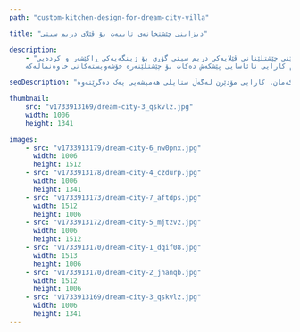 ```yaml
---
path: "custom-kitchen-design-for-dream-city-villa"

title: "دیزاینی چێشتخانەی تایبەت بۆ ڤێلای دريم سیتی"

description:
    - "ئەم دیزاینی چێشتخانەیە شوێنی چێشتلێنانی ڤێلایەکی دريم سیتی گۆڕی بۆ ژینگەیەکی ڕاکێشەر و کردەیی.
    پڕۆژەکە بە شێوەیەکی ڕێکوپێک ئامێرە باشترینەکانی لەگەڵ کەرەستە جوانەکان تێکەڵ کرد، چێشتخانەیەکی دروست کرد کە هەم جوان و هەم زۆر کارا بوو. بە وردی پلان بۆ دانراو بۆ پشتگیریکردنی چێشتلێنانی گەرمی و میوانداری بێ ماندوبون، دیزاینەکە هاوسەنگی لە نێوان جوانناسی ناسک و چارەسەری شوێنی کارکردنی ژیرانە دروست کرد. تەواوکارییە باشەکان و پلانی وردبینانە دڵنیایی کرد کە چێشتخانەکە ببێتە دڵی ماڵەکە، کە هەم ڕاکێشانی بینین و هەم کارایی نائاسایی پێشکەش دەکات بۆ چێشتلێنەرە خۆشەویستەکانی خاوەنمالەکە."

seoDescription: "چێشتخانەی لوکسی نوێکراوەمان لە ڤێلای دريم سیتی ببینە کە دیزاینی تایبەت، ئامێری باش و کەرەستەی جوانی تێدایە. شوێنی چێشتلێنانت بگۆڕە لەگەڵ دیزاینەرە شارەزاکانی کۆمپانياکەمان. کارایی مۆدێرن لەگەڵ ستایلی هەمیشەیی یەک دەگرێتەوە."

thumbnail: 
    src: "v1733913169/dream-city-3_qskvlz.jpg"
    width: 1006
    height: 1341

images:
    - src: "v1733913179/dream-city-6_nw0pnx.jpg"
      width: 1006
      height: 1512
    - src: "v1733913178/dream-city-4_czdurp.jpg"
      width: 1006
      height: 1341
    - src: "v1733913173/dream-city-7_aftdps.jpg"
      width: 1512
      height: 1006
    - src: "v1733913172/dream-city-5_mjtzvz.jpg"
      width: 1006
      height: 1512
    - src: "v1733913170/dream-city-1_dqif08.jpg"
      width: 1513
      height: 1006
    - src: "v1733913170/dream-city-2_jhanqb.jpg"
      width: 1512
      height: 1006
    - src: "v1733913169/dream-city-3_qskvlz.jpg"
      width: 1006
      height: 1341
---
```

